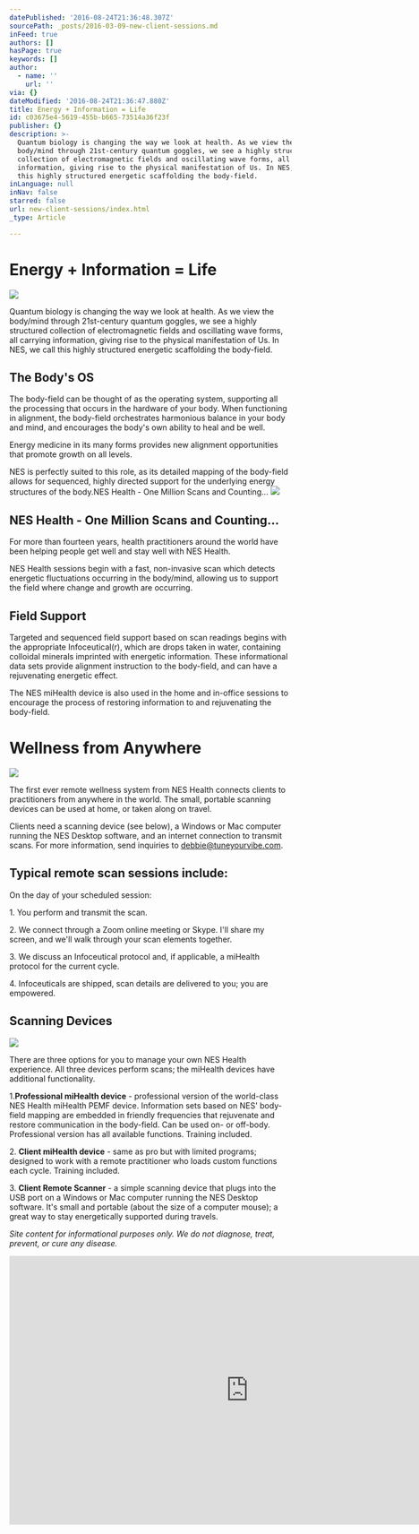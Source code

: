 ```yaml
---
datePublished: '2016-08-24T21:36:48.307Z'
sourcePath: _posts/2016-03-09-new-client-sessions.md
inFeed: true
authors: []
hasPage: true
keywords: []
author:
  - name: ''
    url: ''
via: {}
dateModified: '2016-08-24T21:36:47.880Z'
title: Energy + Information = Life
id: c03675e4-5619-455b-b665-73514a36f23f
publisher: {}
description: >-
  Quantum biology is changing the way we look at health. As we view the
  body/mind through 21st-century quantum goggles, we see a highly structured
  collection of electromagnetic fields and oscillating wave forms, all carrying
  information, giving rise to the physical manifestation of Us. In NES, we call
  this highly structured energetic scaffolding the body-field.
inLanguage: null
inNav: false
starred: false
url: new-client-sessions/index.html
_type: Article

---
```

# Energy + Information = Life
![](https://the-grid-user-content.s3-us-west-2.amazonaws.com/32d40b7e-046b-4a53-81b6-0b0185189881.jpg)

Quantum biology is changing the way we look at health. As we view the body/mind through 21st-century quantum goggles, we see a highly structured collection of electromagnetic fields and oscillating wave forms, all carrying information, giving rise to the physical manifestation of Us. In NES, we call this highly structured energetic scaffolding the body-field.

## The Body's OS

The body-field can be thought of as the operating system, supporting all the processing that occurs in the hardware of your body. When functioning in alignment, the body-field orchestrates harmonious balance in your body and mind, and encourages the body's own ability to heal and be well.

Energy medicine in its many forms provides new alignment opportunities that promote growth on all levels.

NES is perfectly suited to this role, as its detailed mapping of the body-field allows for sequenced, highly directed support for the underlying energy structures of the body.NES Health - One Million Scans and Counting...
![](https://s3-us-west-2.amazonaws.com/the-grid-img/p/1a0ced26d7fd6ebb952025d2f8fefc761f1d4bec.jpg)

## NES Health - One Million Scans and Counting...

For more than fourteen years, health practitioners around the world have been helping people get well and stay well with NES Health.

NES Health sessions begin with a fast, non-invasive scan which detects energetic fluctuations occurring in the body/mind, allowing us to support the field where change and growth are occurring.

## Field Support

Targeted and sequenced field support based on scan readings begins with the appropriate Infoceutical(r), which are drops taken in water, containing colloidal minerals imprinted with energetic information. These informational data sets provide alignment instruction to the body-field, and can have a rejuvenating energetic effect.

The NES miHealth device is also used in the home and in-office sessions to encourage the process of restoring information to and rejuvenating the body-field.

# Wellness from Anywhere
![](https://s3-us-west-2.amazonaws.com/the-grid-img/p/f2372c4e2c1078fb38f55c037c4ccc0827fb4052.jpg)

The first ever remote wellness system from NES Health connects clients to practitioners from anywhere in the world. The small, portable scanning devices can be used at home, or taken along on travel.

Clients need a scanning device (see below), a Windows or Mac computer running the NES Desktop software, and an internet connection to transmit scans. For more information, send inquiries to debbie@tuneyourvibe.com.

## Typical remote scan sessions include:

On the day of your scheduled session:

1\. You perform and transmit the scan.

2\. We connect through a Zoom online meeting or Skype. I'll share my screen, and we'll walk through your scan elements together.

3\. We discuss an Infoceutical protocol and, if applicable, a miHealth protocol for the current cycle.

4\. Infoceuticals are shipped, scan details are delivered to you; you are empowered.

## Scanning Devices
![](https://s3-us-west-2.amazonaws.com/the-grid-img/p/17aa63cf6422555b6402f10113e1cc2626a6926c.jpg)

There are three options for you to manage your own NES Health experience. All three devices perform scans; the miHealth devices have additional functionality.

1\.**Professional miHealth device** - professional version of the world-class NES Health miHealth PEMF device. Information sets based on NES' body-field mapping are embedded in friendly frequencies that rejuvenate and restore communication in the body-field. Can be used on- or off-body. Professional version has all available functions. Training included.

2\. **Client miHealth device** - same as pro but with limited programs; designed to work with a remote practitioner who loads custom functions each cycle. Training included.

3\. **Client Remote Scanner** - a simple scanning device that plugs into the USB port on a Windows or Mac computer running the NES Desktop software. It's small and portable (about the size of a computer mouse); a great way to stay energetically supported during travels.

_Site content for informational purposes only. We do not diagnose, treat, prevent, or cure any disease._

<iframe src="https://cdn.embedly.com/widgets/media.html?src=https%3A%2F%2Fwww.youtube.com%2Fembed%2FgM6dRCpV0fI%3Ffeature%3Doembed&amp;url=http%3A%2F%2Fwww.youtube.com%2Fwatch%3Fv%3DgM6dRCpV0fI&amp;image=https%3A%2F%2Fi.ytimg.com%2Fvi%2FgM6dRCpV0fI%2Fhqdefault.jpg&amp;key=b7d04c9b404c499eba89ee7072e1c4f7&amp;type=text%2Fhtml&amp;schema=youtube" width="854" height="480" scrolling="no" frameborder="0" allowfullscreen="" style=""></iframe>